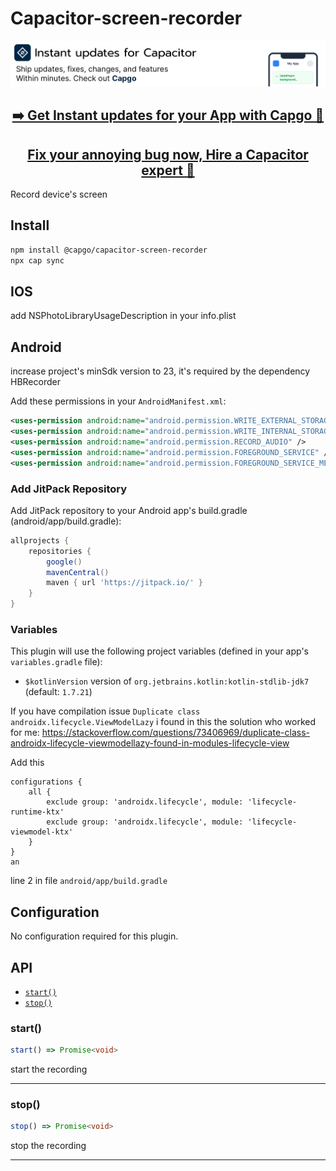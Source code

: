 # Capacitor-screen-recorder
 <a href="https://capgo.app/"><img src='https://raw.githubusercontent.com/Cap-go/capgo/main/assets/capgo_banner.png' alt='Capgo - Instant updates for capacitor'/></a>

<div align="center">
  <h2><a href="https://capgo.app/?ref=plugin"> ➡️ Get Instant updates for your App with Capgo 🚀</a></h2>
  <h2><a href="https://capgo.app/consulting/?ref=plugin"> Fix your annoying bug now, Hire a Capacitor expert 💪</a></h2>
</div>
Record device's screen

## Install

```bash
npm install @capgo/capacitor-screen-recorder
npx cap sync
```

## IOS

add NSPhotoLibraryUsageDescription in your info.plist

## Android
increase project's minSdk version to 23, it's required by the dependency HBRecorder

Add these permissions in your `AndroidManifest.xml`:
```xml
<uses-permission android:name="android.permission.WRITE_EXTERNAL_STORAGE" />
<uses-permission android:name="android.permission.WRITE_INTERNAL_STORAGE" />
<uses-permission android:name="android.permission.RECORD_AUDIO" />
<uses-permission android:name="android.permission.FOREGROUND_SERVICE" />
<uses-permission android:name="android.permission.FOREGROUND_SERVICE_MEDIA_PROJECTION" />
```

### Add JitPack Repository
Add JitPack repository to your Android app's build.gradle (android/app/build.gradle):

```gradle
allprojects {
    repositories {
        google()
        mavenCentral()
        maven { url 'https://jitpack.io/' }
    }
}
```

### Variables

This plugin will use the following project variables (defined in your app's `variables.gradle` file):
- `$kotlinVersion` version of `org.jetbrains.kotlin:kotlin-stdlib-jdk7` (default: `1.7.21`)

If you have compilation issue `Duplicate class androidx.lifecycle.ViewModelLazy`
i found in this the solution who worked for me:
https://stackoverflow.com/questions/73406969/duplicate-class-androidx-lifecycle-viewmodellazy-found-in-modules-lifecycle-view

Add this
```
configurations {
    all {
        exclude group: 'androidx.lifecycle', module: 'lifecycle-runtime-ktx'
        exclude group: 'androidx.lifecycle', module: 'lifecycle-viewmodel-ktx'
    }
}
an
```
line 2 in file `android/app/build.gradle`

## Configuration

No configuration required for this plugin.

## API

<docgen-index>

* [`start()`](#start)
* [`stop()`](#stop)

</docgen-index>

<docgen-api>
<!--Update the source file JSDoc comments and rerun docgen to update the docs below-->

### start()

```typescript
start() => Promise<void>
```

start the recording

--------------------


### stop()

```typescript
stop() => Promise<void>
```

stop the recording

--------------------

</docgen-api>
